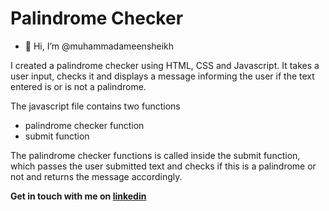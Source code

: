 # Palindrome Checker
- 👋 Hi, I’m @muhammadameensheikh

I created a palindrome checker using HTML, CSS and Javascript. It takes a user input, checks it and displays a message informing the user if the text entered is or is not a palindrome.

The javascript file contains two functions
- palindrome checker function
- submit function

The palindrome checker functions is called inside the submit function, which passes the user submitted text and checks if this is a palindrome or not and returns the message accordingly.


<b>Get in touch with me on <a href="https://www.linkedin.com/in/muhammad-ameen-sheikh/">linkedin<a/> </b>

